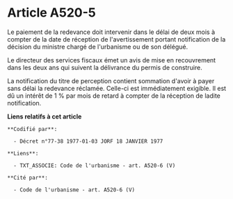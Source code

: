 # Article A520-5

Le paiement de la redevance doit intervenir dans le délai de deux mois à compter de la date de réception de l'avertissement
portant notification de la décision du ministre chargé de l'urbanisme ou de son délégué. 

Le directeur des services fiscaux émet un avis de mise en recouvrement dans les deux ans qui suivent la délivrance du permis
de construire. 

La notification du titre de perception contient sommation d'avoir à payer sans délai la redevance réclamée. Celle-ci est
immédiatement exigible. Il est dû un intérêt de 1 % par mois de retard à compter de la réception de ladite notification.

**Liens relatifs à cet article**

	**Codifié par**:

	  - Décret n°77-38 1977-01-03 JORF 18 JANVIER 1977

	**Liens**:

	  - TXT_ASSOCIE: Code de l'urbanisme - art. A520-6 (V)

	**Cité par**:

	  - Code de l'urbanisme - art. A520-6 (V)
